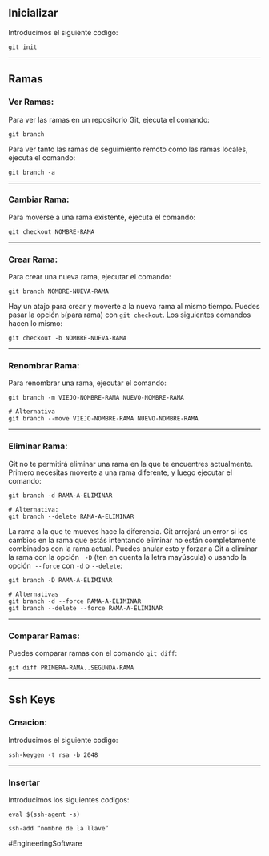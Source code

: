 
## Inicializar
Introducimos el siguiente codigo:
```Git
git init
```

---
## Ramas

### Ver Ramas:
Para ver las ramas en un repositorio Git, ejecuta el comando:
```shell
git branch
```

Para ver tanto las ramas de seguimiento remoto como las ramas locales, ejecuta el comando:
```shell
git branch -a
```

---
### Cambiar Rama:
Para moverse a una rama existente, ejecuta el comando:
```shell
git checkout NOMBRE-RAMA
```
 ---
### Crear Rama:
Para crear una nueva rama, ejecutar el comando:
```shell
git branch NOMBRE-NUEVA-RAMA
```

Hay un atajo para crear y moverte a la nueva rama al mismo tiempo. Puedes pasar la opción `b`(para rama) con `git checkout`. Los siguientes comandos hacen lo mismo:
```shell
git checkout -b NOMBRE-NUEVA-RAMA
```

---
### Renombrar Rama:
Para renombrar una rama, ejecutar el comando:

```shell
git branch -m VIEJO-NOMBRE-RAMA NUEVO-NOMBRE-RAMA

# Alternativa
git branch --move VIEJO-NOMBRE-RAMA NUEVO-NOMBRE-RAMA
```

---
### Eliminar Rama:
Git no te permitirá eliminar una rama en la que te encuentres actualmente. Primero necesitas moverte a una rama diferente, y luego ejecutar el comando:

```shell
git branch -d RAMA-A-ELIMINAR

# Alternativa:
git branch --delete RAMA-A-ELIMINAR
```

La rama a la que te mueves hace la diferencia. Git arrojará un error si los cambios en la rama que estás intentando eliminar no están completamente combinados con la rama actual. Puedes anular esto y forzar a Git a eliminar la rama con la opción   `-D` (ten en cuenta la letra mayúscula) o usando la opción  `--force` con `-d` o `--delete`:

```shell
git branch -D RAMA-A-ELIMINAR

# Alternativas
git branch -d --force RAMA-A-ELIMINAR
git branch --delete --force RAMA-A-ELIMINAR
```

---
### Comparar Ramas:
Puedes comparar ramas con el comando `git diff`:

```shell
git diff PRIMERA-RAMA..SEGUNDA-RAMA
```

---
## Ssh Keys
### Creacion:
Introducimos el siguiente codigo:
```shell
ssh-keygen -t rsa -b 2048
```

---
### Insertar
Introducimos los siguientes codigos:
```shell
eval $(ssh-agent -s)
```

```shell
ssh-add “nombre de la llave”
```

#EngineeringSoftware
